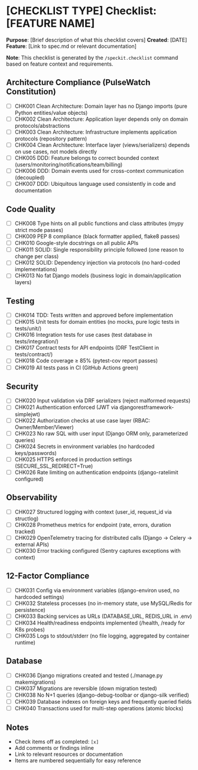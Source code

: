 # [CHECKLIST TYPE] Checklist: [FEATURE NAME]

**Purpose**: [Brief description of what this checklist covers]
**Created**: [DATE]
**Feature**: [Link to spec.md or relevant documentation]

**Note**: This checklist is generated by the `/speckit.checklist` command based on feature context and requirements.

<!--
  ============================================================================
  IMPORTANT: The checklist items below are SAMPLE ITEMS for illustration only.

  The /speckit.checklist command MUST replace these with actual items based on:
  - User's specific checklist request
  - Feature requirements from spec.md
  - Technical context from plan.md
  - Implementation details from tasks.md

  DO NOT keep these sample items in the generated checklist file.
  ============================================================================
-->

## Architecture Compliance (PulseWatch Constitution)

- [ ] CHK001 Clean Architecture: Domain layer has no Django imports (pure Python entities/value objects)
- [ ] CHK002 Clean Architecture: Application layer depends only on domain protocols/abstractions
- [ ] CHK003 Clean Architecture: Infrastructure implements application protocols (repository pattern)
- [ ] CHK004 Clean Architecture: Interface layer (views/serializers) depends on use cases, not models directly
- [ ] CHK005 DDD: Feature belongs to correct bounded context (users/monitoring/notifications/team/billing)
- [ ] CHK006 DDD: Domain events used for cross-context communication (decoupled)
- [ ] CHK007 DDD: Ubiquitous language used consistently in code and documentation

## Code Quality

- [ ] CHK008 Type hints on all public functions and class attributes (mypy strict mode passes)
- [ ] CHK009 PEP 8 compliance (black formatter applied, flake8 passes)
- [ ] CHK010 Google-style docstrings on all public APIs
- [ ] CHK011 SOLID: Single responsibility principle followed (one reason to change per class)
- [ ] CHK012 SOLID: Dependency injection via protocols (no hard-coded implementations)
- [ ] CHK013 No fat Django models (business logic in domain/application layers)

## Testing

- [ ] CHK014 TDD: Tests written and approved before implementation
- [ ] CHK015 Unit tests for domain entities (no mocks, pure logic tests in tests/unit/)
- [ ] CHK016 Integration tests for use cases (test database in tests/integration/)
- [ ] CHK017 Contract tests for API endpoints (DRF TestClient in tests/contract/)
- [ ] CHK018 Code coverage ≥ 85% (pytest-cov report passes)
- [ ] CHK019 All tests pass in CI (GitHub Actions green)

## Security

- [ ] CHK020 Input validation via DRF serializers (reject malformed requests)
- [ ] CHK021 Authentication enforced (JWT via djangorestframework-simplejwt)
- [ ] CHK022 Authorization checks at use case layer (RBAC: Owner/Member/Viewer)
- [ ] CHK023 No raw SQL with user input (Django ORM only, parameterized queries)
- [ ] CHK024 Secrets in environment variables (no hardcoded keys/passwords)
- [ ] CHK025 HTTPS enforced in production settings (SECURE_SSL_REDIRECT=True)
- [ ] CHK026 Rate limiting on authentication endpoints (django-ratelimit configured)

## Observability

- [ ] CHK027 Structured logging with context (user_id, request_id via structlog)
- [ ] CHK028 Prometheus metrics for endpoint (rate, errors, duration tracked)
- [ ] CHK029 OpenTelemetry tracing for distributed calls (Django → Celery → external APIs)
- [ ] CHK030 Error tracking configured (Sentry captures exceptions with context)

## 12-Factor Compliance

- [ ] CHK031 Config via environment variables (django-environ used, no hardcoded settings)
- [ ] CHK032 Stateless processes (no in-memory state, use MySQL/Redis for persistence)
- [ ] CHK033 Backing services as URLs (DATABASE_URL, REDIS_URL in .env)
- [ ] CHK034 Health/readiness endpoints implemented (/health, /ready for K8s probes)
- [ ] CHK035 Logs to stdout/stderr (no file logging, aggregated by container runtime)

## Database

- [ ] CHK036 Django migrations created and tested (./manage.py makemigrations)
- [ ] CHK037 Migrations are reversible (down migration tested)
- [ ] CHK038 No N+1 queries (django-debug-toolbar or django-silk verified)
- [ ] CHK039 Database indexes on foreign keys and frequently queried fields
- [ ] CHK040 Transactions used for multi-step operations (atomic blocks)

## Notes

- Check items off as completed: `[x]`
- Add comments or findings inline
- Link to relevant resources or documentation
- Items are numbered sequentially for easy reference
